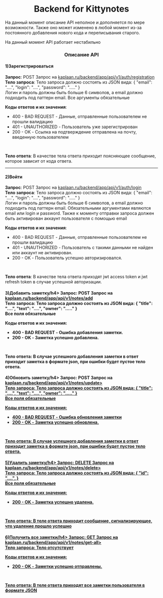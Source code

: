 <h1 align="center">Backend for Kittynotes</h1>

<p>На данный момент описание API неполное и дополняется по мере возможности.
Также оно может изменено в любой момент из-за постоянного добавления нового кода и переписывания старого.</p>
<p>На данный момент API работает нестабильно</p>

<h3 align="center">Описание API</h3>
<h4>1)Зарегистрироваться</h4>
<b>Запрос</b>: POST Запрос на <a href = kaplaan.ru/backend/app/api/v1/auth/registration>kaplaan.ru/backend/app/api/v1/auth/registration<a> <br>
<b>Тело запроса</b>: Тело запроса должно состоять из JSON вида:
{
 "email": "....",
 "login": "....",
 "password": "....."
} <br>
Логин и пароль должны быть больше 6 символов, а email должно подходить под паттерн email. Все аргументы обязательные <br>

<b>Коды ответов и их значения</b>: <br>
<ul>
  <li> 400 - BAD REQUEST - Данные, отправленные пользователем не прошли валидацию
  </li>
  
  <li> 401 - UNAUTHORIZED - Пользователь уже зарегистрирован
  </li>
  
  <li> 200 - OK - Ссылка на подтверждение отправлена на почту, введенную пользователем
  </li>
 </ul> <br>
 
 <b>Тело ответа</b>: В качестве тела ответа приходит поясняющее сообщение, которое зависит от кода ответа. <br>
 <hr>
 
 <h4>2)Войти</h4>
<b>Запрос</b>: POST Запрос на <a href = kaplaan.ru/backend/app/api/v1/auth/login>kaplaan.ru/backend/app/api/v1/auth/login<a> <br>
<b>Тело запроса</b>: Тело запроса должно состоять из JSON вида:
{
 "email": "....",
 "login": "....",
 "password": "....."
} <br>
Логин и пароль должны быть больше 6 символов, а email должно подходить под паттерн email. Обязательными аргументами являются email или login и password.
Также к моменту отправки запроса должен быть активирован аккаунт пользователя с помощью email<br>

<b>Коды ответов и их значения</b>: <br>
<ul>
  <li> 400 - BAD REQUEST - Данные, отправленные пользователем не прошли валидацию
  </li>
  
  <li> 401 - UNAUTHORIZED - Пользователь с такими данными не найден или аккаунт не активирован.
  </li>
  
  <li> 200 - OK - Пользователь успешно авторизировался.
  </li>
 </ul> <br>
 
 <b>Тело ответа</b>: В качестве тела ответа приходят jwt access token и jwt refresh token в случае успешной авторизации.


  <h4>3)Добавить заметку/h4>
<b>Запрос</b>: POST Запрос на <a href = kaplaan.ru/backend/app/api/v1/notes/add>kaplaan.ru/backend/app/api/v1/notes/add<a> <br>
<b>Тело запроса</b>: Тело запроса должно состоять из JSON вида:
{
 "title": "....",
 "text": "....",
 "owner": "....."
} <br>
Все поля обязательные<br>

<b>Коды ответов и их значения</b>: <br>
<ul>
  <li> 400 - BAD REQUEST - Ошибка добавления заметки.
  </li>

  <li> 200 - OK - Заметка успешно добавлена.
  </li>
 </ul> <br>
 
 <b>Тело ответа</b>: В случае успешного добавления заметки в ответ приходит заметка в формате json, при ошибки будет пустое тело ответа.


 <h4>4)Обновить заметку/h4>
<b>Запрос</b>: POST Запрос на <a href = kaplaan.ru/backend/app/api/v1/notes/update>kaplaan.ru/backend/app/api/v1/notes/update> <br>
<b>Тело запроса</b>: Тело запроса должно состоять из JSON вида:
{
 "title": "....",
 "text": "....",
 "owner": "....."
} <br>
Все поля обязательные<br>

<b>Коды ответов и их значения</b>: <br>
<ul>
  <li> 400 - BAD REQUEST - Ошибка обновления заметки
  </li>

  <li> 200 - OK - Заметка успешно обновлена.
  </li>
 </ul> <br>
 
 <b>Тело ответа</b>: В случае успешного добавления заметки в ответ приходит заметка в формате json, при ошибки будет пустое тело ответа.


  <h4>5)Удалить заметку/h4>
<b>Запрос</b>: DELETE Запрос на <a href = kaplaan.ru/backend/app/api/v1/notes/delete>kaplaan.ru/backend/app/api/v1/notes/delete> <br>
<b>Тело запроса</b>: Тело запроса должно состоять из JSON вида:
{
 "id": "....",
} <br>
Все поля обязательные<br>

<b>Коды ответов и их значения</b>: <br>
<ul>

  <li> 200 - OK - Заметка успешно удалена.
  </li>
 </ul> <br>
 
 <b>Тело ответа</b>: В теле ответа приходит сообщение, сигнализирующее, что удаление прошло успешно

 <h4>6)Получить все заметки/h4>
<b>Запрос</b>: GET Запрос на <a href = kaplaan.ru/backend/app/api/v1/notes/get-all>kaplaan.ru/backend/app/api/v1/notes/get-all> <br>
<b>Тело запроса</b>: Тело отсутствует

<b>Коды ответов и их значения</b>: <br>
<ul>

  <li> 200 - OK - Заметки успешно отправлены.
  </li>
 </ul> <br>
 
 <b>Тело ответа</b>: В теле ответа приходят все заметки пользователя в формате JSON

